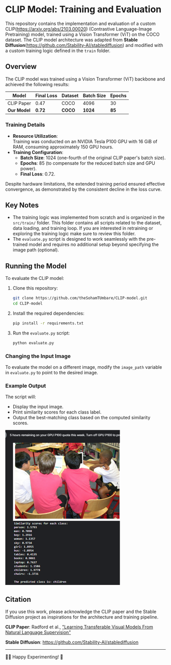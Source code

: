 # CLIP Model: Training and Evaluation

This repository contains the implementation and evaluation of a custom CLIP(https://arxiv.org/abs/2103.00020) (Contrastive Language-Image Pretraining) model, trained using a Vision Transformer (ViT) on the COCO dataset. The CLIP model architecture was adapted from **Stable Diffusion**(https://github.com/Stability-AI/stablediffusion) and modified with a custom training logic defined in the `train` folder.

## Overview

The CLIP model was trained using a Vision Transformer (ViT) backbone and achieved the following results:

| Model       | Final Loss | Dataset | Batch Size | Epochs |
|-------------|------------|---------|------------|--------|
| CLIP Paper  | 0.47       | COCO    | 4096       | 30     |
| **Our Model** | **0.72**   | **COCO**    | **1024**       | **85**     |

### Training Details

- **Resource Utilization**:  
  Training was conducted on an NVIDIA Tesla P100 GPU with 16 GiB of RAM, consuming approximately 150 GPU hours.
- **Training Configuration**:  
  - **Batch Size**: 1024 (one-fourth of the original CLIP paper's batch size).  
  - **Epochs**: 85 (to compensate for the reduced batch size and GPU power).  
  - **Final Loss**: 0.72.  

Despite hardware limitations, the extended training period ensured effective convergence, as demonstrated by the consistent decline in the loss curve.

## Key Notes

- The training logic was implemented from scratch and is organized in the `src/train/` folder. This folder contains all scripts related to the dataset, data loading, and training loop. If you are interested in retraining or exploring the training logic make sure to review this folder.
- The `evaluate.py` script is designed to work seamlessly with the pre-trained model and requires no additional setup beyond specifying the image path (optional).


## Running the Model
To evaluate the CLIP model:

1. Clone this repository:
   ```bash
   git clone https://github.com/theSohamTUmbare/CLIP-model.git
   cd CLIP-model
   ```

2. Install the required dependencies:
   ```bash
   pip install -r requirements.txt
   ```

3. Run the `evaluate.py` script:
   ```bash
   python evaluate.py
   ```

### Changing the Input Image
To evaluate the model on a different image, modify the `image_path` variable in `evaluate.py` to point to the desired image.

### Example Output
The script will:
- Display the input image.
- Print similarity scores for each class label.
- Output the best-matching class based on the computed similarity scores.

![Output Image](results/children.png)


## Citation
If you use this work, please acknowledge the CLIP paper and the Stable Diffusion project as inspirations for the architecture and training pipeline.

**CLIP Paper**: Radford et al., ["Learning Transferable Visual Models From Natural Language Supervision"](https://arxiv.org/abs/2103.00020)

**Stable Diffusion**: https://github.com/Stability-AI/stablediffusion

---

🧑‍💻 Happy Experimenting! 🔬
